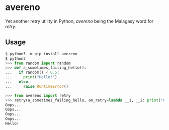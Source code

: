 # avereno
Yet another retry utility in Python,
_avereno_ being the Malagasy word for _retry_.

## Usage

```python
$ python3 -m pip install avereno
$ python3
>>> from random import random
>>> def a_sometimes_failing_hello():
...   if random() < 0.5:
...     print("Hello!")
...   else:
...     raise RuntimeError()

>>> from avereno import retry
>>> retry(a_sometimes_failing_hello, on_retry=lambda __1, __2: print("Oops..."))
Oops...
Oops...
Oops...
Oops...
Hello!
```
